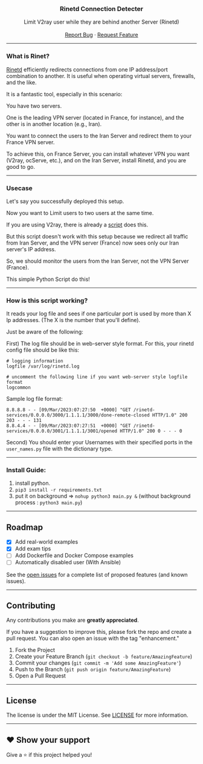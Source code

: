 <!-- PROJECT LOGO -->
<br />
<div align="center">

<h3 align="center">Rinetd Connection Detecter</h3>

  <p align="center">
    Limit V2ray user while they are behind another Server (Rinetd)
    <br />
    <br />
    <a href="https://github.com/alifiroozi80/rinet-connection-detecter/issues">Report Bug</a>
    ·
    <a href="https://github.com/alifiroozi80/rinet-connection-detecter/issues">Request Feature</a>
  </p>
</div>

---

### What is Rinet?
[Rinetd](https://github.com/samhocevar/rinetd) efficiently redirects connections from one IP address/port combination to another. It is useful when operating virtual servers, firewalls, and the like.

It is a fantastic tool, especially in this scenario:

You have two servers.

One is the leading VPN server (located in France, for instance), and the other is in another location (e.g., Iran).

You want to connect the users to the Iran Server and redirect them to your France VPN server.

To achieve this, on France Server, you can install whatever VPN you want (V2ray, ocServe, etc.), and on the Iran Server, install Rinetd, and you are good to go.

---

### Usecase
Let's say you successfully deployed this setup.

Now you want to Limit users to two users at the same time.

If you are using V2ray, there is already a [script](https://github.com/net-pioneer/v2ray-connection-limiter/blob/main/main.py) does this.

But this script doesn't work with this setup because we redirect all traffic from Iran Server, and the VPN server (France) now sees only our Iran server's IP address.

So, we should monitor the users from the Iran Server, not the VPN Server (France).

This simple Python Script do this!

---

### How is this script working?

It reads your log file and sees if one particular port is used by more than X Ip addresses. (The X is the number that you'll define).

Just be aware of the following:

First) The log file should be in web-server style format.
For this, your rinetd config file should be like this:

```shell
# logging information
logfile /var/log/rinetd.log

# uncomment the following line if you want web-server style logfile format
logcommon
```

Sample log file format:

```shell
8.8.8.8 - - [09/Mar/2023:07:27:50  +0000] "GET /rinetd-services/0.0.0.0/3000/1.1.1.1/3000/done-remote-closed HTTP/1.0" 200 203 - - - 131
8.8.4.4 - - [09/Mar/2023:07:27:51  +0000] "GET /rinetd-services/0.0.0.0/3001/1.1.1.1/3001/opened HTTP/1.0" 200 0 - - - 0
```

Second) You should enter your Usernames with their specified ports in the `user_names.py` file with the dictionary type.

---

### Install Guide:
1) install python.
2) `pip3 install -r requirements.txt`
3) put it on background => `nohup python3 main.py &` (without background process : `python3 main.py`)

---

<!-- ROADMAP -->

## Roadmap

- [x] Add real-world examples
- [x] Add exam tips
- [ ] Add Dockerfile and Docker Compose examples
- [ ] Automatically disabled user (With Ansible)

See the [open issues](https://github.com/alifiroozi80/rinet-connection-detecter/issues) for a complete list of proposed features (and known
issues).

---

<!-- CONTRIBUTING -->

## Contributing

Any contributions you make are **greatly appreciated**.

If you have a suggestion to improve this, please fork the repo and create a pull request. You can also open an issue
with the tag "enhancement."

1) Fork the Project
2) Create your Feature Branch (`git checkout -b feature/AmazingFeature`)
3) Commit your changes (`git commit -m 'Add some AmazingFeature'`)
4) Push to the Branch (`git push origin feature/AmazingFeature`)
5) Open a Pull Request

---

<!-- LICENSE -->

## License

The license is under the MIT License. See [LICENSE](https://github.com/alifiroozi80/rinet-connection-detecter/blob/main/LICENSE) for more
information.

---

## ❤ Show your support

Give a ⭐️ if this project helped you!